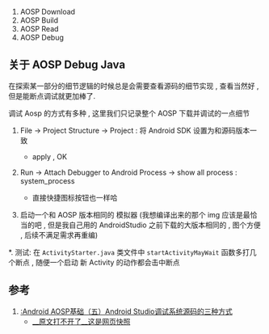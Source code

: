 1. AOSP Download
2. AOSP Build
3. AOSP Read
4. AOSP Debug

## 关于 AOSP Debug Java

在探索某一部分的细节逻辑的时候总是会需要查看源码的细节实现 , 查看当然好 , 但是能断点调试就更加棒了. 

调试 Aosp 的方式有多种 , 这里我们只记录整个 AOSP 下载并调试的一点细节

1. File -> Project Structure -> Project : 将 Android SDK 设置为和源码版本一致
    - apply , OK

2. Run -> Attach Debugger to Android Process -> show all process : system_process 
    - 直接快捷图标按钮也一样哈
    
3. 启动一个和 AOSP 版本相同的 模拟器 (我想编译出来的那个 img 应该是最恰当的吧 , 
   但是我自己用的 AndroidStudio 之前下载的大版本相同的 ,  图个方便 , 后续不满足需求再重编)

*. 测试: 在 `ActivityStarter.java` 类文件中 `startActivityMayWait` 函数多打几个断点 , 
   随便一个启动 新 Activity 的动作都会击中断点

## 参考
1. [:Android AOSP基础（五）Android Studio调试系统源码的三种方式](http://liuwangshu.cn/framework/aosp/5-debug-aosp.html)
    - [__原文打不开了__这是网页快照](http://webcache.googleusercontent.com/search?q=cache:HWlxA7Wa76UJ:liuwangshu.cn/framework/aosp/5-debug-aosp.html+&cd=1&hl=en&ct=clnk&gl=us)